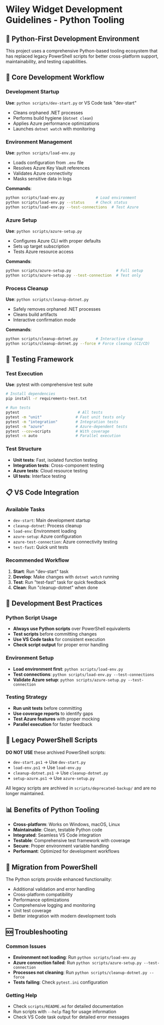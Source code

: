 # Wiley Widget Development Guidelines - Python Tooling

## 🐍 Python-First Development Environment

This project uses a comprehensive Python-based tooling ecosystem that has replaced legacy PowerShell scripts for better cross-platform support, maintainability, and testing capabilities.

## 🚀 Core Development Workflow

### Development Startup
**Use**: `python scripts/dev-start.py` or VS Code task "dev-start"
- Cleans orphaned .NET processes
- Performs build hygiene (`dotnet clean`)
- Applies Azure performance optimizations
- Launches `dotnet watch` with monitoring

### Environment Management
**Use**: `python scripts/load-env.py`
- Loads configuration from `.env` file
- Resolves Azure Key Vault references
- Validates Azure connectivity
- Masks sensitive data in logs

**Commands**:
```bash
python scripts/load-env.py              # Load environment
python scripts/load-env.py --status     # Check status
python scripts/load-env.py --test-connections  # Test Azure
```

### Azure Setup
**Use**: `python scripts/azure-setup.py`
- Configures Azure CLI with proper defaults
- Sets up target subscription
- Tests Azure resource access

**Commands**:
```bash
python scripts/azure-setup.py                    # Full setup
python scripts/azure-setup.py --test-connection  # Test only
```

### Process Cleanup
**Use**: `python scripts/cleanup-dotnet.py`
- Safely removes orphaned .NET processes
- Cleans build artifacts
- Interactive confirmation mode

**Commands**:
```bash
python scripts/cleanup-dotnet.py        # Interactive cleanup
python scripts/cleanup-dotnet.py --force # Force cleanup (CI/CD)
```

## 🧪 Testing Framework

### Test Execution
**Use**: pytest with comprehensive test suite
```bash
# Install dependencies
pip install -r requirements-test.txt

# Run tests
pytest                          # All tests
pytest -m "unit"               # Fast unit tests only
pytest -m "integration"        # Integration tests
pytest -m "azure"              # Azure-dependent tests
pytest --cov=scripts           # With coverage
pytest -n auto                 # Parallel execution
```

### Test Structure
- **Unit tests**: Fast, isolated function testing
- **Integration tests**: Cross-component testing
- **Azure tests**: Cloud resource testing
- **UI tests**: Interface testing

## 📋 VS Code Integration

### Available Tasks
- `dev-start`: Main development startup
- `cleanup-dotnet`: Process cleanup
- `load-env`: Environment loading
- `azure-setup`: Azure configuration
- `azure-test-connection`: Azure connectivity testing
- `test-fast`: Quick unit tests

### Recommended Workflow
1. **Start**: Run "dev-start" task
2. **Develop**: Make changes with `dotnet watch` running
3. **Test**: Run "test-fast" task for quick feedback
4. **Clean**: Run "cleanup-dotnet" when done

## 🔧 Development Best Practices

### Python Script Usage
- **Always use Python scripts** over PowerShell equivalents
- **Test scripts** before committing changes
- **Use VS Code tasks** for consistent execution
- **Check script output** for proper error handling

### Environment Setup
- **Load environment first**: `python scripts/load-env.py`
- **Test connections**: `python scripts/load-env.py --test-connections`
- **Validate Azure setup**: `python scripts/azure-setup.py --test-connection`

### Testing Strategy
- **Run unit tests** before committing
- **Use coverage reports** to identify gaps
- **Test Azure features** with proper mocking
- **Parallel execution** for faster feedback

## 🚫 Legacy PowerShell Scripts

**DO NOT USE** these archived PowerShell scripts:
- `dev-start.ps1` → Use `dev-start.py`
- `load-env.ps1` → Use `load-env.py`
- `cleanup-dotnet.ps1` → Use `cleanup-dotnet.py`
- `setup-azure.ps1` → Use `azure-setup.py`

All legacy scripts are archived in `scripts/deprecated-backup/` and are no longer maintained.

## 📊 Benefits of Python Tooling

- **Cross-platform**: Works on Windows, macOS, Linux
- **Maintainable**: Clean, testable Python code
- **Integrated**: Seamless VS Code integration
- **Testable**: Comprehensive test framework with coverage
- **Secure**: Proper environment variable handling
- **Performant**: Optimized for development workflows

## 🔄 Migration from PowerShell

The Python scripts provide enhanced functionality:
- Additional validation and error handling
- Cross-platform compatibility
- Performance optimizations
- Comprehensive logging and monitoring
- Unit test coverage
- Better integration with modern development tools

## 🆘 Troubleshooting

### Common Issues
- **Environment not loading**: Run `python scripts/load-env.py`
- **Azure connection failed**: Run `python scripts/azure-setup.py --test-connection`
- **Processes not cleaning**: Run `python scripts/cleanup-dotnet.py --force`
- **Tests failing**: Check `pytest.ini` configuration

### Getting Help
- Check `scripts/README.md` for detailed documentation
- Run scripts with `--help` flag for usage information
- Check VS Code task output for detailed error messages